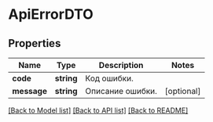# ApiErrorDTO

## Properties
Name | Type | Description | Notes
------------ | ------------- | ------------- | -------------
**code** | **string** | Код ошибки. | 
**message** | **string** | Описание ошибки. | [optional] 

[[Back to Model list]](../README.md#documentation-for-models) [[Back to API list]](../README.md#documentation-for-api-endpoints) [[Back to README]](../README.md)


